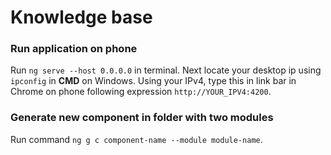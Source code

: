# Knowledge base

### Run application on phone

Run `ng serve --host 0.0.0.0` in terminal. Next locate your desktop ip using `ipconfig` in **CMD** on Windows. Using your IPv4, type this in link bar in Chrome on phone following expression `http://YOUR_IPV4:4200`. 


### Generate new component in folder with two modules

Run command `ng g c component-name --module module-name`.

